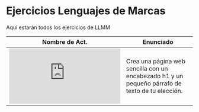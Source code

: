 # Ejercicios Lenguajes de Marcas

Aquí estarán todos los ejercicios de LLMM

Nombre de Act. | Enunciado
---------------|----------
![Actividad 1](https://github.com/manu00rm/Ejercicios-LLMM/blob/23e212ad128d57b942724451736f9ee234172be7/Tema1/Actividad1.md) | Crea una página web sencilla con un encabezado h1 y un pequeño párrafo de texto de tu elección.
